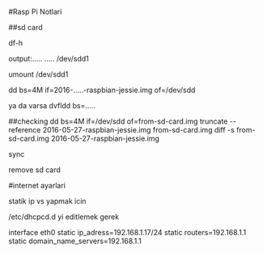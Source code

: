 #Rasp Pi Notlari

##sd card

df-h

output:.....
       .....
       /dev/sdd1

umount /dev/sdd1

dd bs=4M if=2016-.....-raspbian-jessie.img of=/dev/sdd

ya da varsa
dvfldd bs=.....


##checking
dd bs=4M if=/dev/sdd of=from-sd-card.img
truncate --reference 2016-05-27-raspbian-jessie.img from-sd-card.img
diff -s from-sd-card.img 2016-05-27-raspbian-jessie.img

sync

remove sd card

#internet ayarlari

statik ip vs yapmak icin

/etc/dhcpcd.d yi editlemek gerek

interface eth0
static ip_adress=192.168.1.17/24
static routers=192.168.1.1
static domain_name_servers=192.168.1.1
